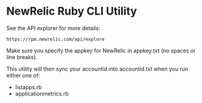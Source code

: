 NewRelic Ruby CLI Utility
=====================

See the API explorer for more details:

	https://rpm.newrelic.com/api/explore

Make sure you specify the appkey for NewRelic in appkey.txt (no spaces or line breaks).

This utility will then sync your accountid into accountid.txt when you run either one of:
* listapps.rb
* applicationmetrics.rb
